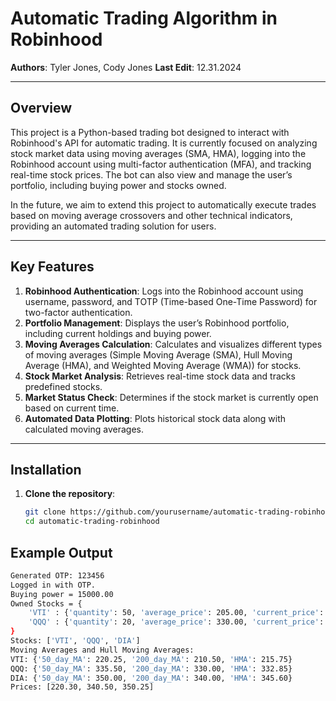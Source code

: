 # **Automatic Trading Algorithm in Robinhood**

**Authors**: Tyler Jones, Cody Jones
**Last Edit**: 12.31.2024  

---

## **Overview**

This project is a Python-based trading bot designed to interact with Robinhood's API for automatic trading. It is currently focused on analyzing stock market data using moving averages (SMA, HMA), logging into the Robinhood account using multi-factor authentication (MFA), and tracking real-time stock prices. The bot can also view and manage the user’s portfolio, including buying power and stocks owned.

In the future, we aim to extend this project to automatically execute trades based on moving average crossovers and other technical indicators, providing an automated trading solution for users.

---

## **Key Features**

1. **Robinhood Authentication**: Logs into the Robinhood account using username, password, and TOTP (Time-based One-Time Password) for two-factor authentication.
2. **Portfolio Management**: Displays the user’s Robinhood portfolio, including current holdings and buying power.
3. **Moving Averages Calculation**: Calculates and visualizes different types of moving averages (Simple Moving Average (SMA), Hull Moving Average (HMA), and Weighted Moving Average (WMA)) for stocks.
4. **Stock Market Analysis**: Retrieves real-time stock data and tracks predefined stocks.
5. **Market Status Check**: Determines if the stock market is currently open based on current time.
6. **Automated Data Plotting**: Plots historical stock data along with calculated moving averages.

---

## **Installation**

1. **Clone the repository**:

   ```bash
   git clone https://github.com/yourusername/automatic-trading-robinhood.git
   cd automatic-trading-robinhood

## **Example Output**
```bash
Generated OTP: 123456
Logged in with OTP.
Buying power = 15000.00
Owned Stocks = {
    'VTI' : {'quantity': 50, 'average_price': 205.00, 'current_price': 220.00},
    'QQQ' : {'quantity': 20, 'average_price': 330.00, 'current_price': 340.00}
}
Stocks: ['VTI', 'QQQ', 'DIA']
Moving Averages and Hull Moving Averages: 
VTI: {'50_day_MA': 220.25, '200_day_MA': 210.50, 'HMA': 215.75}
QQQ: {'50_day_MA': 335.50, '200_day_MA': 330.00, 'HMA': 332.85}
DIA: {'50_day_MA': 350.00, '200_day_MA': 340.00, 'HMA': 345.60}
Prices: [220.30, 340.50, 350.25]
